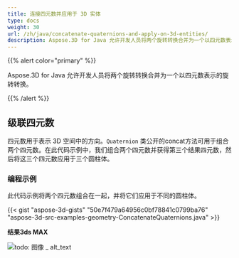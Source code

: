 ```yaml
---
title: 连接四元数并应用于 3D 实体
type: docs
weight: 30
url: /zh/java/concatenate-quaternions-and-apply-on-3d-entities/
description: Aspose.3D for Java 允许开发人员将两个旋转转换合并为一个以四元数表示的旋转转换。
---
```

{{% alert color="primary" %}} 

Aspose.3D for Java 允许开发人员将两个旋转转换合并为一个以四元数表示的旋转转换。

{{% /alert %}} 
##  **级联四元数**
四元数用于表示 3D 空间中的方向。`Quaternion` 类公开的concat方法可用于组合两个四元数。在此代码示例中，我们组合两个四元数并获得第三个结果四元数，然后将这三个四元数应用于三个圆柱体。
###  **编程示例**
此代码示例将两个四元数组合在一起，并将它们应用于不同的圆柱体。

{{< gist "aspose-3d-gists" "50e7f479a64956c0bf78841c0799ba76" "aspose-3d-src-examples-geometry-ConcatenateQuaternions.java" >}}




**结果3ds MAX**

![todo: 图像 _ alt_text](concatenate-quaternions-and-apply-on-3d-entities_1.png)
